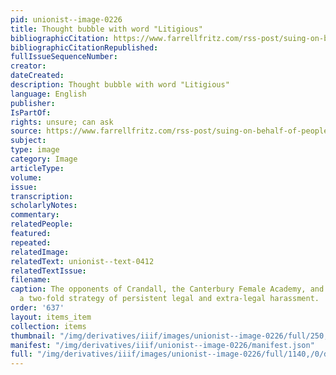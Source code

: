 ```yaml
---
pid: unionist--image-0226
title: Thought bubble with word "Litigious"
bibliographicCitation: https://www.farrellfritz.com/rss-post/suing-on-behalf-of-people-youre-suing-can-sink-a-derivative-lawsuit-especially-if-you-have-a-litigious-nature/
bibliographicCitationRepublished: 
fullIssueSequenceNumber: 
creator: 
dateCreated: 
description: Thought bubble with word "Litigious"
language: English
publisher: 
IsPartOf: 
rights: unsure; can ask
source: https://www.farrellfritz.com/rss-post/suing-on-behalf-of-people-youre-suing-can-sink-a-derivative-lawsuit-especially-if-you-have-a-litigious-nature/
subject: 
type: image
category: Image
articleType: 
volume: 
issue: 
transcription: 
scholarlyNotes: 
commentary: 
relatedPeople: 
featured: 
repeated: 
relatedImage: 
relatedText: unionist--text-0412
relatedTextIssue: 
filename: 
caption: The opponents of Crandall, the Canterbury Female Academy, and Garrison adopted
  a two-fold strategy of persistent legal and extra-legal harassment.
order: '637'
layout: items_item
collection: items
thumbnail: "/img/derivatives/iiif/images/unionist--image-0226/full/250,/0/default.jpg"
manifest: "/img/derivatives/iiif/unionist--image-0226/manifest.json"
full: "/img/derivatives/iiif/images/unionist--image-0226/full/1140,/0/default.jpg"
---
```

